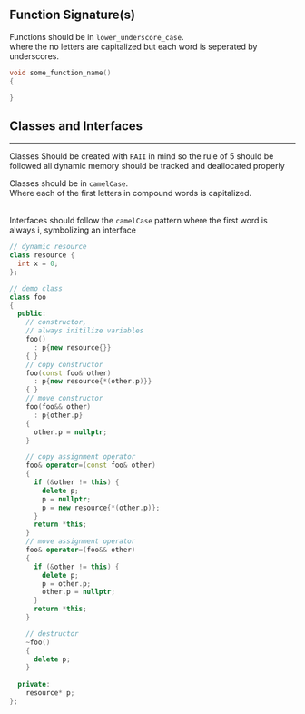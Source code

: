 ## Function Signature(s)
Functions should be in `lower_underscore_case`.<br/>
where the no letters are capitalized but each word is seperated by underscores.

```cpp
void some_function_name()
{

}
```

## Classes and Interfaces
---
Classes Should be created with `RAII` in mind so the rule of 5 should be followed all dynamic memory should
be tracked and deallocated properly


Classes should be in `camelCase`.<br/>
Where each of the first letters in compound words is capitalized.<br/>
<br/>

Interfaces should follow the `camelCase` pattern where the first word is always i, symbolizing an interface 

```cpp    
// dynamic resource
class resource {
  int x = 0;
};

// demo class
class foo
{
  public:
    // constructor, 
    // always initilize variables
    foo()
      : p{new resource{}}
    { }
    // copy constructor
    foo(const foo& other)
      : p{new resource{*(other.p)}}
    { }
    // move constructor
    foo(foo&& other)
      : p{other.p}
    {
      other.p = nullptr;
    }

    // copy assignment operator
    foo& operator=(const foo& other)
    {
      if (&other != this) {
        delete p;
        p = nullptr;
        p = new resource{*(other.p)};
      }
      return *this;
    }
    // move assignment operator
    foo& operator=(foo&& other)
    {
      if (&other != this) {
        delete p;
        p = other.p;
        other.p = nullptr;
      }
      return *this;
    }

    // destructor
    ~foo()
    {
      delete p;
    }
    
  private:
    resource* p;
};
```